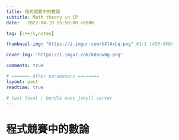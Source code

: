```yaml
---
title: 程式競賽中的數論
subtitle: Math theory in CP
date:   2022-04-10 15:50:00 +0800

tag: [c++/c,notes]

thumbnail-img: "https://i.imgur.com/hXlAxLq.png" #1:1 (450:450)

cover-img: "https://i.imgur.com/k0ouwUg.png"

comments: true

# ======= Other parameters ========
layout: post
readtime: true

# test local : bundle exec jekyll server
---
```

# 程式競賽中的數論

